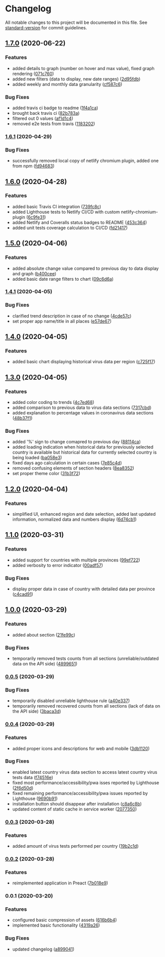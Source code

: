 # Changelog

All notable changes to this project will be documented in this file. See [standard-version](https://github.com/conventional-changelog/standard-version) for commit guidelines.

## [1.7.0](https://github.com/soofka/coronavirus-tracker/compare/v1.6.1...v1.7.0) (2020-06-22)


### Features

* added details to graph (number on hover and max value), fixed graph rendering ([071c760](https://github.com/soofka/coronavirus-tracker/commit/071c760ad13ac6924193d0883f64f9e133409d94))
* added new filters (data to display, new date ranges) ([2d95fdb](https://github.com/soofka/coronavirus-tracker/commit/2d95fdbf20ee2c3b7895e7d3edef821836ce6bf4))
* added weekly and monthly data granularity ([cf587c6](https://github.com/soofka/coronavirus-tracker/commit/cf587c697a495b4ff72abca08c3721f063f0e421))


### Bug Fixes

* added travis ci badge to readme ([1f4a1ca](https://github.com/soofka/coronavirus-tracker/commit/1f4a1caa7c1188c409e299524798b607e7a8ef66))
* brought back travis ci ([82b783a](https://github.com/soofka/coronavirus-tracker/commit/82b783a926d00dc8ce2f172ffbc15b9dcb135a8d))
* filtered out 0 values ([af1d1c4](https://github.com/soofka/coronavirus-tracker/commit/af1d1c429609a8ed2afd734b1d3ab2fcb32f0933))
* removed e2e tests from travis ([1183202](https://github.com/soofka/coronavirus-tracker/commit/11832028bb1581d9e18dde60b3ca827ef9498b23))

### [1.6.1](https://github.com/soofka/coronavirus-tracker/compare/v1.6.0...v1.6.1) (2020-04-29)


### Bug Fixes

* successfully removed local copy of netlify chromium plugin, added one from npm ([fd94683](https://github.com/soofka/coronavirus-tracker/commit/fd94683269e61d16889d25d75d96c0dd34266ae1))

## [1.6.0](https://github.com/soofka/coronavirus-tracker/compare/v1.5.0...v1.6.0) (2020-04-28)


### Features

* added basic Travis CI integration ([739fc8c](https://github.com/soofka/coronavirus-tracker/commit/739fc8c5bea57ad1cfd4160b1f8ff58923a5c41e))
* added Lighthouse tests to Netlify CI/CD with custom netlify-chromium-plugin ([6c9fe31](https://github.com/soofka/coronavirus-tracker/commit/6c9fe31730c377454983e55ab32bc61173503d7b))
* added Netlify and Coveralls status badges to README ([453c364](https://github.com/soofka/coronavirus-tracker/commit/453c364697f4b963c6474af33121109d80f9c92e))
* added unit tests coverage calculation to CI/CD ([fd21417](https://github.com/soofka/coronavirus-tracker/commit/fd21417941b70de9662ece3604c884b9cb65c8f9))

## [1.5.0](https://github.com/soofka/coronavirus-tracker/compare/v1.4.1...v1.5.0) (2020-04-06)


### Features

* added absolute change value compared to previous day to data display and graph ([b400cee](https://github.com/soofka/coronavirus-tracker/commit/b400ceeb03b50ca7c7512be564e3b55e9c3aefa5))
* added basic date range filters to chart ([09c6d6a](https://github.com/soofka/coronavirus-tracker/commit/09c6d6a92517e5b95f08877bee1f81231609485f))

### [1.4.1](https://github.com/soofka/coronavirus-tracker/compare/v1.4.0...v1.4.1) (2020-04-05)


### Bug Fixes

* clarified trend description in case of no change ([4cde57c](https://github.com/soofka/coronavirus-tracker/commit/4cde57cc8a69aea9304be559cca28d79a6f3db5c))
* set proper app name/title in all places ([e57de67](https://github.com/soofka/coronavirus-tracker/commit/e57de67909b78bc4b32dceb229d060c852ac34b3))

## [1.4.0](https://github.com/soofka/coronavirus-tracker/compare/v1.3.0...v1.4.0) (2020-04-05)


### Features

* added basic chart displaying historical virus data per region ([c725f17](https://github.com/soofka/coronavirus-tracker/commit/c725f17b1126712addca4b490fce7d0a5de50aa7))

## [1.3.0](https://github.com/soofka/coronavirus-tracker/compare/v1.2.0...v1.3.0) (2020-04-05)


### Features

* added color coding to trends ([4c7ed68](https://github.com/soofka/coronavirus-tracker/commit/4c7ed68013ac358249cffcf8f570585c8bf1a112))
* added comparison to previous data to virus data sections ([7317cbd](https://github.com/soofka/coronavirus-tracker/commit/7317cbd9fc6e829b0a868ff01f6b1ba247f53bc1))
* added explanation to percentage values in coronavirus data sections ([48b37f1](https://github.com/soofka/coronavirus-tracker/commit/48b37f1efa6ea27ced8670b35ef0d15a120a9b5f))


### Bug Fixes

* added '%' sign to change comapred to previous day ([88114ca](https://github.com/soofka/coronavirus-tracker/commit/88114ca4d2ca24d6ebe304e1ef90be9bb3c34036))
* added loading indication when historical data for previously selected country is available but historical data for currently selected country is being loaded ([ba058e3](https://github.com/soofka/coronavirus-tracker/commit/ba058e37f63938df93bd5ae8c11381e37bbba853))
* fixed days ago calculation in certain cases ([7e85c4d](https://github.com/soofka/coronavirus-tracker/commit/7e85c4d58c9f15fa9729d8b9d5f0adc4dbda750e))
* removed confusing elements of section headers ([8ea8352](https://github.com/soofka/coronavirus-tracker/commit/8ea835231a9132ac8e7ec320f2c54bb2d0a26830))
* set proper theme color ([31b3f72](https://github.com/soofka/coronavirus-tracker/commit/31b3f723097474e9767ff683ed584b3a36693ced))

## [1.2.0](https://github.com/soofka/coronavirus-tracker/compare/v1.1.0...v1.2.0) (2020-04-04)


### Features

* simplified UI, enhanced region and date selection, added last updated information, normalized data and numbers display ([6d74cb1](https://github.com/soofka/coronavirus-tracker/commit/6d74cb1be2e30aedb25e46df5a6df6576cad4585))

## [1.1.0](https://github.com/soofka/coronavirus-tracker/compare/v1.0.0...v1.1.0) (2020-03-31)


### Features

* added support for countries with multiple provinces ([99ef722](https://github.com/soofka/coronavirus-tracker/commit/99ef722326bfc83085b29e86e510d0f443a174a5))
* added verbosity to error indicator ([00adf57](https://github.com/soofka/coronavirus-tracker/commit/00adf5710d019ff362b0450a85e3ea3c7f340913))


### Bug Fixes

* display proper data in case of country with detailed data per province ([c4cad91](https://github.com/soofka/coronavirus-tracker/commit/c4cad91953f49a479522a84651bc65c498457067))

## [1.0.0](https://github.com/soofka/coronavirus-tracker/compare/v0.0.5...v1.0.0) (2020-03-29)


### Features

* added about section ([21fe99c](https://github.com/soofka/coronavirus-tracker/commit/21fe99ce89eee4d15159b6a43bad8c94ae26c834))


### Bug Fixes

* temporarily removed tests counts from all sections (unreliable/outdated data on the API side) ([4899651](https://github.com/soofka/coronavirus-tracker/commit/48996517388dc412600a96622278766df6959104))

### [0.0.5](https://github.com/soofka/coronavirus-tracker/compare/v0.0.4...v0.0.5) (2020-03-29)


### Bug Fixes

* temporarily disabled unreliable lighthouse rule ([a40e337](https://github.com/soofka/coronavirus-tracker/commit/a40e33799f6f5af3bffed905e2bb32e063744d18))
* temporarily removed recovered counts from all sections (lack of data on the API side) ([3baca3d](https://github.com/soofka/coronavirus-tracker/commit/3baca3d141b6a07fac07c43ca3d149a6793fab6c))

### [0.0.4](https://github.com/soofka/coronavirus-tracker/compare/v0.0.3...v0.0.4) (2020-03-29)


### Features

* added proper icons and descriptions for web and mobile ([3db1120](https://github.com/soofka/coronavirus-tracker/commit/3db112043594bdb6e44bff85bde2dcaf0eb40fde))


### Bug Fixes

* enabled latest country virus data section to access latest country virus tests data ([f74516e](https://github.com/soofka/coronavirus-tracker/commit/f74516ec785532a74b2a7910ef68302803e60413))
* fixed most performance/accessibility/pwa isses reported by Lighthouse ([2f6d50d](https://github.com/soofka/coronavirus-tracker/commit/2f6d50d6adc3fa9670ed7874bbdbce634dac5a0a))
* fixed remaining performance/accessibility/pwa issues reported by Lighthouse ([9690b91](https://github.com/soofka/coronavirus-tracker/commit/9690b9110eae684e2d5fe5d7154a7c6c5ab36dc7))
* installation button should disappear after installation ([c8a6c8b](https://github.com/soofka/coronavirus-tracker/commit/c8a6c8bd525d11999bbd774517b5b8a5e87fb184))
* updated content of static cache in service worker ([2077350](https://github.com/soofka/coronavirus-tracker/commit/2077350e23845dfa109a65b4421318f6db4404f2))

### [0.0.3](https://github.com/soofka/coronavirus-tracker/compare/v0.0.2...v0.0.3) (2020-03-28)


### Features

* added amount of virus tests performed per country ([19b2c1d](https://github.com/soofka/coronavirus-tracker/commit/19b2c1da088c545cddedc608d507564cf3ac64eb))

### [0.0.2](https://github.com/soofka/coronavirus-tracker/compare/v0.0.1...v0.0.2) (2020-03-28)


### Features

* reimplemented application in Preact ([7b018e9](https://github.com/soofka/coronavirus-tracker/commit/7b018e91c2d2d2cd60f8cb233c2f43438a204b9d))

### 0.0.1 (2020-03-20)


### Features

* configured basic compression of assets ([616b6b4](https://github.com/soofka/coronavirus-tracker/commit/616b6b40cfba813e0c1cfc09047f1bdc2716218b))
* implemented basic functionality ([4319a26](https://github.com/soofka/coronavirus-tracker/commit/4319a26f3d014d44450a53dcd1c0688e020119f7))


### Bug Fixes

* updated changelog ([a899041](https://github.com/soofka/coronavirus-tracker/commit/a899041765044943b583908142bda33e7d075490))
